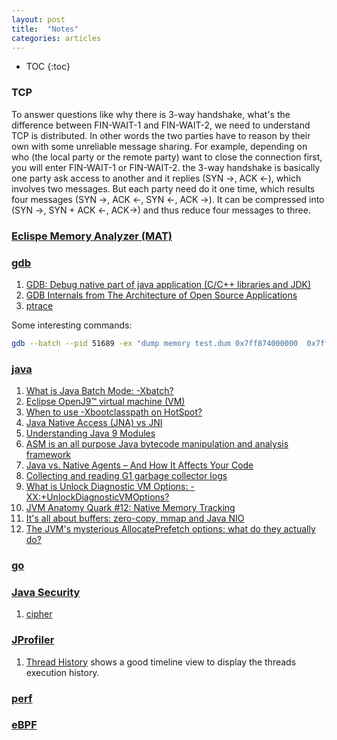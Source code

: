 ```yaml
---
layout: post
title:  "Notes"
categories: articles 
---
```


* TOC
{:toc}

### TCP

To answer questions like why there is 3-way handshake, what's the difference
between FIN-WAIT-1 and FIN-WAIT-2, we need to understand TCP is distributed. In
other words the two parties have to reason by their own with some unreliable
message sharing. For example, depending on who (the local party or the remote
party) want to close the connection first, you will enter FIN-WAIT-1 or
FIN-WAIT-2. the 3-way handshake is basically one party ask access to another
and it replies (SYN ->, ACK <-), which involves two messages. But each party
need do it one time, which results four messages (SYN ->, ACK <-, SYN <-, ACK
->). It can be compressed into (SYN ->, SYN + ACK <-, ACK->) and thus reduce
four messages to three. 



### [Eclispe Memory Analyzer (MAT)][mat-doc]

[mat-doc]: http://help.eclipse.org/index.jsp?topic=/org.eclipse.mat.ui.help/welcome.html

### [gdb][gdb]

[gdb]: https://sourceware.org/gdb/current/onlinedocs/gdb/
1. [GDB: Debug native part of java application (C/C++ libraries and JDK)][gdb-java]
1. [GDB Internals from The Architecture of Open Source Applications][gdb-internals]
1. [ptrace][ptrace]

Some interesting commands:

```sh
gdb --batch --pid 51689 -ex "dump memory test.dum 0x7ff874000000  0x7ff87400ffff"

```

[gdb-java]: https://medium.com/@pirogov.alexey/gdb-debug-native-part-of-java-application-c-c-libraries-and-jdk-6593af3b4f3f
[gdb-internals]: https://www.aosabook.org/en/gdb.html 
[ptrace]: https://man7.org/linux/man-pages/man2/ptrace.2.html

### [java][java]

1. [What is Java Batch Mode: -Xbatch?][-xbatch]
1. [Eclipse OpenJ9™ virtual machine (VM)][openj9] 
1. [When to use -Xbootclasspath on HotSpot?][-Xbootclasspath]
1. [Java Native Access (JNA) vs JNI][jna]
1. [Understanding Java 9 Modules][module]
1. [ASM is an all purpose Java bytecode manipulation and analysis framework][asm]
1. [Java vs. Native Agents – And How It Affects Your Code][agents]
1. [Collecting and reading G1 garbage collector logs][g1gc]
1. [What is Unlock Diagnostic VM Options: -XX:+UnlockDiagnosticVMOptions?][unlock]
1. [JVM Anatomy Quark #12: Native Memory Tracking][shipilev-nmt]
1. [It's all about buffers: zero-copy, mmap and Java NIO][direct-memory]
1. [The JVM's mysterious AllocatePrefetch options: what do they actually do?][prefetch]



[java]: https://docs.oracle.com/en/java/javase/19/docs/specs/man/java.html
[-xbatch]: https://answers.ycrash.io/question/-what-is-java-batch-mode--xbatch?q=649
[openj9]: https://www.eclipse.org/openj9/
[-Xbootclasspath]: http://xmlandmore.blogspot.com/2012/09/when-to-use-xbootclasspath-on-hotspot.html
[jna]: https://github.com/java-native-access/jna
[module]: https://www.oracle.com/corporate/features/understanding-java-9-modules.html
[asm]: https://asm.ow2.io/
[agents]: https://www.overops.com/blog/double-agent-java-vs-native-agents
[g1gc]: https://www.redhat.com/en/blog/collecting-and-reading-g1-garbage-collector-logs-part-2
[unlock]: https://answers.ycrash.io/question/what-is-unlock-diagnostic-vm-options--xxunlockdiagnosticvmoptions?q=701
[shipilev-nmt]: https://shipilev.net/jvm/anatomy-quarks/12-native-memory-tracking/
[direct-memory]: https://xunnanxu.github.io/2016/09/10/It-s-all-about-buffers-zero-copy-mmap-and-Java-NIO/ 
[prefetch]: https://www.opsian.com/blog/jvms-allocateprefetch-options/

### [go][godoc]

[godoc]: https://go.dev/doc/

### [Java Security][java-security]

1. [cipher][cipher]

[java-security]: https://docs.oracle.com/en/java/javase/19/security/java-security-overview1.html
[cipher]: https://docs.oracle.com/javase/8/docs/api/javax/crypto/Cipher.html

### [JProfiler][JProfiler]

1. [Thread History][threads] shows a good timeline view to display the threads execution history.

[JProfiler]: https://www.ej-technologies.com/products/jprofiler/overview.html
[threads]: https://www.ej-technologies.com/resources/jprofiler/help/doc/main/threads.html

### [perf][perf]

[perf]: https://www.brendangregg.com/perf.html

### [eBPF][eBPF]

[eBPF]: https://www.brendangregg.com/ebpf.html 


